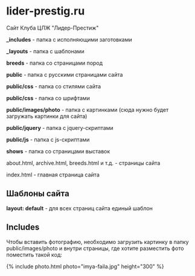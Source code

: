 lider-prestig.ru
=======

Сайт Клуба ЦЛЖ "Лидер-Престиж"

<b>_includes</b> - папка с исполняющими заготовками

<b>_layouts</b> - папка с шаблонами

<b>breeds</b> - папка со страницами пород

<b>public</b> - папка с русскими страницами сайта

  <b>public/css</b> - папка со стилями сайта
  
  <b>public/css</b> - папка со шрифтами
  
  <b>public/images/photo</b> - папка с картинками (сюда нужно будет загружать картинки для сайта)

  <b>public/jquery</b> - папка с jquery-скриптами

  <b>public/js</b> - папка с js-скриптами

<b>shows</b> - папка со страницами выставок

about.html, archive.html, breeds.html и т.д. - страницы сайта

index.html - главная страница сайта

Шаблоны сайта
-------

<b>layout: default</b> - для всех страниц сайта единый шаблон


Includes
-------

Чтобы вставить фотографию, необходимо загрузить картинку в папку public/images/photo и внутри страницы, где хотите разместить фото поместить такой код:

{% include photo.html photo="imya-faila.jpg" height="300" %}
